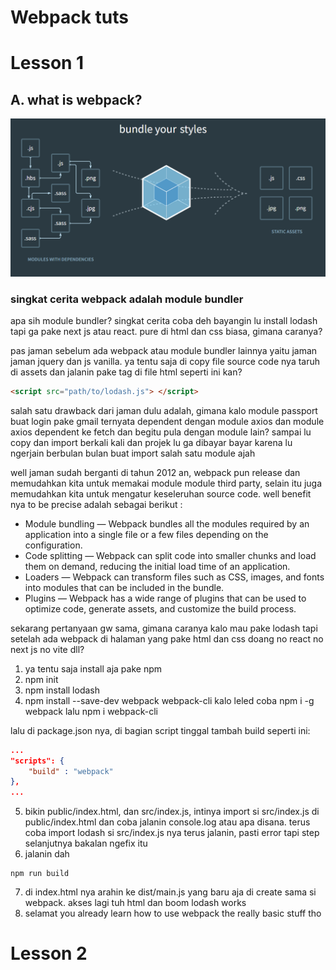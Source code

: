 # Webpack tuts 

# Lesson 1
## A. what is webpack?

![webpack](public/images/webpack.png)

### singkat cerita webpack adalah module bundler
apa sih module bundler? singkat cerita coba deh bayangin lu install lodash tapi ga pake next js atau react. pure di html dan css biasa, gimana caranya?

pas jaman sebelum ada webpack atau module bundler lainnya yaitu jaman jaman jquery dan js vanilla. ya tentu saja di copy file source code nya taruh di assets dan jalanin pake tag di file html seperti ini kan?
```html
<script src="path/to/lodash.js"> </script>
```
salah satu drawback dari jaman dulu adalah, gimana kalo module passport buat login pake gmail ternyata dependent dengan module axios dan module axios dependent ke fetch dan begitu pula dengan module lain? sampai lu copy dan import berkali kali dan projek lu ga dibayar bayar karena lu ngerjain berbulan bulan buat import salah satu module ajah

well jaman sudah berganti di tahun 2012 an, webpack pun release dan memudahkan kita untuk memakai module module third party, selain itu juga memudahkan kita untuk mengatur keseleruhan source code. well benefit nya to be precise adalah sebagai berikut :

- Module bundling — Webpack bundles all the modules required by an application into a single file or a few files depending on the configuration.
- Code splitting — Webpack can split code into smaller chunks and load them on demand, reducing the initial load time of an application.
- Loaders — Webpack can transform files such as CSS, images, and fonts into modules that can be included in the bundle.
- Plugins — Webpack has a wide range of plugins that can be used to optimize code, generate assets, and customize the build process.

sekarang pertanyaan gw sama, gimana caranya kalo mau pake lodash tapi setelah ada webpack di halaman yang pake html dan css doang no react no next js no vite dll?

1. ya tentu saja install aja pake npm
2. npm init
3. npm install lodash
4. npm install --save-dev webpack webpack-cli kalo leled coba npm i -g webpack lalu npm i webpack-cli

lalu di package.json nya, di bagian script tinggal tambah build seperti ini:
```json
...
"scripts": {
    "build" : "webpack"
},
...
```
5. bikin public/index.html, dan src/index.js, intinya import si src/index.js di public/index.html dan coba jalanin console.log atau apa disana. terus coba import lodash si src/index.js nya terus jalanin, pasti error tapi step selanjutnya bakalan ngefix itu
6. jalanin dah
```shell
npm run build
```
7. di index.html nya arahin ke dist/main.js yang baru aja di create sama si webpack. akses lagi tuh html dan boom lodash works
8. selamat you already learn how to use webpack the really basic stuff tho


# Lesson 2
